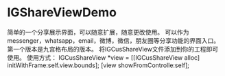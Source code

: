 # IGShareViewDemo
简单的一个分享展示界面，可以随意扩展，随意更改使用。
可以作为messenger，whatsapp，email，微博，微信，朋友圈等分享功能的界面入口。
第一个版本是九宫格布局的版本。
将IGCusShareView文件添加到你的工程即可使用。
使用方式：
IGCusShareView *view = [[IGCusShareView alloc] initWithFrame:self.view.bounds];
[view showFromControlle:self];
